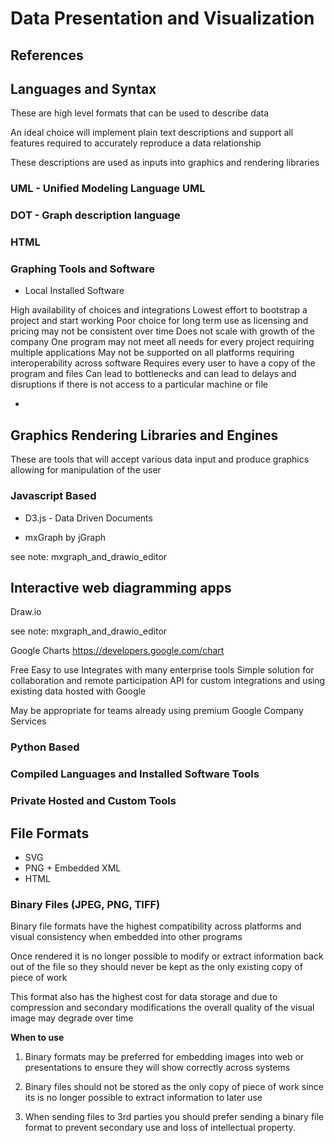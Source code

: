 # Data Presentation and Visualization




## References





## Languages and Syntax  

These are high level formats that can be used to describe data

An ideal choice will implement plain text descriptions and support all features required to accurately reproduce a data relationship

These descriptions are used as inputs into graphics and rendering libraries


### UML - Unified Modeling Language UML

### DOT - Graph description language



### HTML


### Graphing Tools and Software

- Local Installed Software

High availability of choices and integrations
Lowest effort to bootstrap a project and start working
Poor choice for long term use as licensing and pricing may not be consistent over time
Does not scale with growth of the company
One program may not meet all needs for every project requiring multiple applications
May not be supported on all platforms requiring interoperability across software
Requires every user to have a copy of the program and files
Can lead to bottlenecks and can lead to delays and disruptions if there is not access to a particular machine or file

-





## Graphics Rendering Libraries and Engines

These are tools that will accept various data input and produce graphics allowing for manipulation of the user

### Javascript Based

- D3.js - Data Driven Documents  

- mxGraph by jGraph

see note: mxgraph_and_drawio_editor


## Interactive web diagramming apps

Draw.io

see note: mxgraph_and_drawio_editor



Google Charts https://developers.google.com/chart

Free
Easy to use
Integrates with many enterprise tools
Simple solution for collaboration and remote participation
API for custom integrations and using existing data hosted with Google

May be appropriate for teams already using premium Google Company Services


### Python Based
















### Compiled Languages and Installed Software Tools



### Private Hosted and Custom Tools


## File Formats  
- SVG
- PNG + Embedded XML
- HTML

### Binary Files (JPEG, PNG, TIFF)

Binary file formats have the highest compatibility across platforms and visual consistency when embedded into other programs

Once rendered it is no longer possible to modify or extract information back out of the file so they should never be kept as the only existing copy of piece of work

This format also has the highest cost for data storage and due to compression and secondary modifications the overall quality of the visual image may degrade over time

__When to use__

1. Binary formats may be preferred for embedding images into web or presentations to ensure they will show correctly across systems

2. Binary files should not be stored as the only copy of piece of work since its is no longer possible to extract information to later use

3. When sending files to 3rd parties you should prefer sending a binary file format to prevent secondary use and loss of intellectual property.
